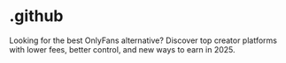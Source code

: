 # .github
Looking for the best OnlyFans alternative? Discover top creator platforms with lower fees, better control, and new ways to earn in 2025.
